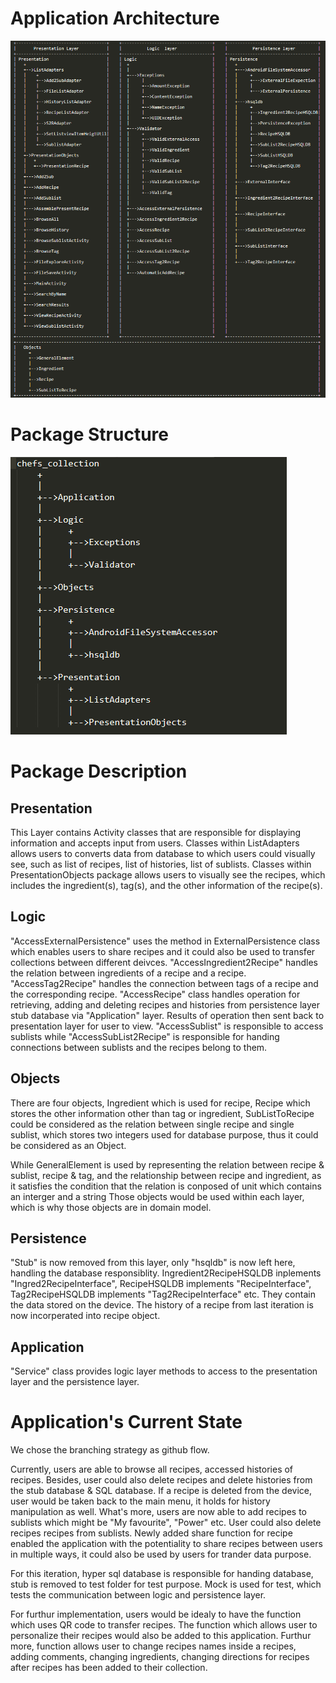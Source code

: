 # Application Architecture

![image](Architecture.png)

# Package Structure

![image](Package_hierarchy.png)

# Package Description

## Presentation
This Layer contains Activity classes that are responsible for displaying information and accepts input from users. Classes within ListAdapters allows users to converts data from database to which users could visually see, such as list of recipes, list of histories, list of sublists. Classes within PresentationObjects package allows users to visually see the recipes, which includes the ingredient(s), tag(s), and the other information of the recipe(s).

## Logic
"AccessExternalPersistence" uses the method in ExternalPersistence class which enables users to share recipes and it could also be used to transfer collections between different deivces. "AccessIngredient2Recipe" handles the relation between ingredients of a recipe and a recipe. "AccessTag2Recipe" handles the connection between tags of a recipe and the corresponding recipe. "AccessRecipe" class handles operation for retrieving, adding and deleting recipes and histories from persistence layer stub database via "Application" layer. Results of operation then sent back to presentation layer for user to view. "AccessSublist" is responsible to access sublists while "AccessSubList2Recipe" is responsible for handing connections between sublists and the recipes belong to them.

## Objects
There are four objects, Ingredient which is used for recipe, Recipe which stores the other information other than tag or ingredient, SubListToRecipe could be considered as the relation between single recipe and single sublist, which stores two integers used for database purpose, thus it could be considered as an Object. 

While GeneralElement is used by representing the relation between recipe & sublist, recipe & tag, and the relationship between recipe and ingredient, as it satisfies the condition that the relation is conposed of unit which contains an interger and a string 
Those objects would be used within each layer, which is why those objects are in domain model.

## Persistence
"Stub" is now removed from this layer, only "hsqldb" is now left here, handling the database responsiblity. Ingredient2RecipeHSQLDB inplements "Ingred2RecipeInterface", RecipeHSQLDB implements "RecipeInterface", Tag2RecipeHSQLDB implements "Tag2RecipeInterface" etc. They contain the data stored on the device. The history of a recipe from last iteration is now incorperated into recipe object.

## Application
"Service" class provides logic layer methods to access to the presentation layer and the persistence layer.


# Application's Current State
We chose the branching strategy as github flow.

Currently, users are able to browse all recipes, accessed histories of recipes. Besides, user could also delete recipes and delete histories from the stub database & SQL database. If a recipe is deleted from the device, user would be taken back to the main menu, it holds for history manipulation as well. What's more, users are now able to add recipes to sublists which might be "My favourite", "Power" etc. User could also delete recipes recipes from sublists. Newly added share function for recipe enabled the application with the potentiality to share recipes between users in multiple ways, it could also be used by users for trander data purpose.

For this iteration, hyper sql database is responsible for handing database, stub is removed to test folder for test purpose. Mock is used for test, which tests the communication between logic and persistence layer.

For furthur implementation, users would be idealy to have the function which uses QR code to transfer recipes. The function which allows user to personalize their recipes would also be added to this application. Furthur more, function allows user to change recipes names inside a recipes, adding comments, changing ingredients, changing directions for recipes after recipes has been added to their collection.
